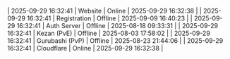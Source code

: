 | 2025-09-29 16:32:41 | Website | Online | 2025-09-29 16:32:38 |
| 2025-09-29 16:32:41 | Registration | Offline | 2025-09-09 16:40:23 |
| 2025-09-29 16:32:41 | Auth Server | Offline | 2025-08-18 09:33:31 |
| 2025-09-29 16:32:41 | Kezan (PvE) | Offline | 2025-08-03 17:58:02 |
| 2025-09-29 16:32:41 | Gurubashi (PvP) | Offline | 2025-08-23 21:44:06 |
| 2025-09-29 16:32:41 | Cloudflare | Online | 2025-09-29 16:32:38 |
